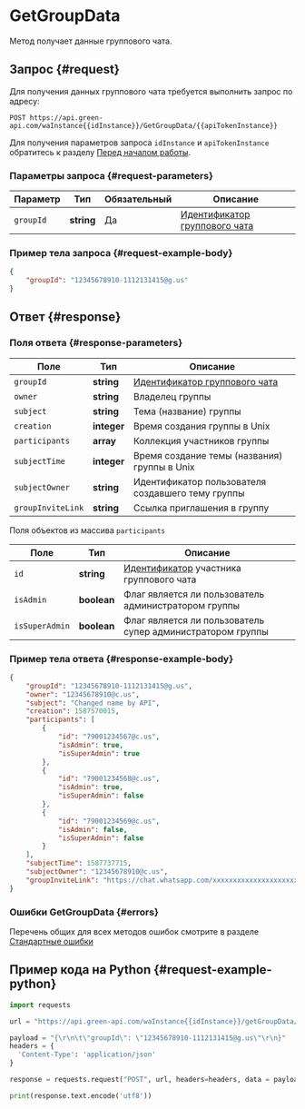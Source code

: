 # GetGroupData

Метод получает данные группового чата.

## Запрос {#request}

Для получения данных группового чата требуется выполнить запрос по адресу:
```
POST https://api.green-api.com/waInstance{{idInstance}}/GetGroupData/{{apiTokenInstance}}
```

Для получения параметров запроса `idInstance` и `apiTokenInstance` обратитесь к разделу [Перед началом работы](/before-start#parameters).

### Параметры запроса {#request-parameters}

Параметр | Тип | Обязательный | Описание
----- | ----- | ----- | -----
`groupId` | **string** | Да | [Идентификатор группового чата](/api/chat-id#gus)

### Пример тела запроса {#request-example-body}

```json
{
    "groupId": "12345678910-1112131415@g.us"
}
```

## Ответ {#response}

### Поля ответа {#response-parameters}

Поле | Тип |  Описание
----- | ----- | ----- 
`groupId` | **string** | [Идентификатор группового чата](/api/chat-id#gus)
`owner` | **string** | Владелец группы
`subject` | **string** | Тема (название) группы
`creation` | **integer** | Время создания группы в Unix
`participants` | **array** | Коллекция участников группы
`subjectTime` | **integer** | Время создание темы (названия) группы в Unix
`subjectOwner` | **string** | Идентификатор пользователя создавшего тему группы
`groupInviteLink` | **string** | Ссылка приглашения в группу

Поля объектов из массива `participants`

Поле | Тип |  Описание
----- | ----- | ----- 
`id` | **string** | [Идентификатор](/api/chat-id#corr) участника группового чата
`isAdmin` | **boolean** | Флаг является ли пользователь администратором группы
`isSuperAdmin` | **boolean** | Флаг является ли пользователь супер администратором группы

### Пример тела ответа {#response-example-body}

```json
{
	"groupId": "12345678910-1112131415@g.us",
	"owner": "12345678910@c.us",
	"subject": "Changed name by API",
	"creation": 1587570015,
	"participants": [
		{
			"id": "79001234567@c.us",
			"isAdmin": true,
			"isSuperAdmin": true
		},
		{
			"id": "79001234568@c.us",
			"isAdmin": true,
			"isSuperAdmin": false
		},
		{
			"id": "79001234569@c.us",
			"isAdmin": false,
			"isSuperAdmin": false
		}
	],
	"subjectTime": 1587737715,
	"subjectOwner": "12345678910@c.us",
	"groupInviteLink": "https://chat.whatsapp.com/xxxxxxxxxxxxxxxxxxxxxx"
}
```

### Ошибки GetGroupData {#errors}

Перечень общих для всех методов ошибок смотрите в разделе [Стандартные ошибки](/api/common-errors)

## Пример кода на Python  {#request-example-python}

```python
import requests

url = "https://api.green-api.com/waInstance{{idInstance}}/getGroupData/{{apiTokenInstance}}"

payload = "{\r\n\t\"groupId\": \"12345678910-1112131415@g.us\"\r\n}"
headers = {
  'Content-Type': 'application/json'
}

response = requests.request("POST", url, headers=headers, data = payload)

print(response.text.encode('utf8'))
```